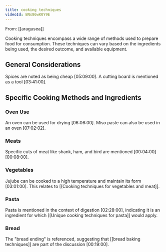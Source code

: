 ```yaml
---
title: cooking techniques
videoId: BNs86wK0Y9E
---
```


From: [[aragusea]] <br/> 

Cooking techniques encompass a wide range of methods used to prepare food for consumption. These techniques can vary based on the ingredients being used, the desired outcome, and available equipment.

## General Considerations
Spices are noted as being cheap <a class="yt-timestamp" data-t="05:09:00">[05:09:00]</a>. A cutting board is mentioned as a tool <a class="yt-timestamp" data-t="03:41:00">[03:41:00]</a>.

## Specific Cooking Methods and Ingredients

### Oven Use
An oven can be used for drying <a class="yt-timestamp" data-t="06:06:00">[06:06:00]</a>. Miso paste can also be used in an oven <a class="yt-timestamp" data-t="07:02:02">[07:02:02]</a>.

### Meats
Specific cuts of meat like shank, ham, and bird are mentioned <a class="yt-timestamp" data-t="00:04:00">[00:04:00]</a> <a class="yt-timestamp" data-t="00:08:00">[00:08:00]</a>.

### Vegetables
Jujube can be cooked to a high temperature and maintain its form <a class="yt-timestamp" data-t="03:01:00">[03:01:00]</a>. This relates to [[Cooking techniques for vegetables and meat]].

### Pasta
Pasta is mentioned in the context of digestion <a class="yt-timestamp" data-t="02:28:00">[02:28:00]</a>, indicating it is an ingredient for which [[Unique cooking techniques for pasta]] would apply.

### Bread
The "bread ending" is referenced, suggesting that [[bread baking techniques]] are part of the discussion <a class="yt-timestamp" data-t="00:19:00">[00:19:00]</a>.